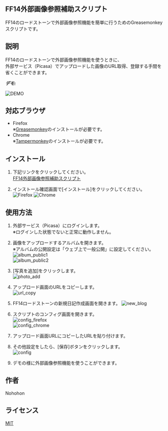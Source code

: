 ## FF14外部画像参照補助スクリプト

FF14のロードストーンで外部画像参照機能を簡単に行うためのGreasemonkeyスクリプトです。

## 説明

FF14のロードストーンで外部画像参照機能を使うときに、  
外部サービス（Picasa）でアップロードした画像のURL取得、登録する手間を省くことができます。

***デモ:***

![DEMO](https://raw.github.com/NohohonNohon/ff14ExternalScript/master/data/demo.gif)

## 対応ブラウザ

- Firefox  
※[Greasemonkey](https://addons.mozilla.org/ja/firefox/addon/greasemonkey/ "Greasemonkey :: Add-ons for Firefox")のインストールが必要です。
- Chrome  
※[Tampermonkey](https://chrome.google.com/webstore/detail/tampermonkey/dhdgffkkebhmkfjojejmpbldmpobfkfo "Tampermonkey - Chrome Web Store")のインストールが必要です。

## インストール

1. 下記リンクをクリックしてください。  
  [FF14外部画像参照補助スクリプト](https://raw.github.com/NohohonNohon/ff14ExternalScript/master/FF14外部画像参照補助スクリプト.user.js "FF14外部画像参照補助スクリプト")

2. インストール確認画面で[インストール]をクリックしてください。  
![Firefox](https://raw.github.com/NohohonNohon/ff14ExternalScript/master/data/firefox_inst.jpg)
![Chrome](https://raw.github.com/NohohonNohon/ff14ExternalScript/master/data/chrome_inst.jpg)

## 使用方法

1. 外部サービス（Picasa）にログインします。  
※ログインした状態でないと正常に動作しません。  

2. 画像をアップロードするアルバムを開きます。  
※アルバムの公開設定は「ウェブ上で一般公開」に設定してください。  
![album_public1](https://raw.github.com/NohohonNohon/ff14ExternalScript/master/data/album_public1.jpg)  
![album_public2](https://raw.github.com/NohohonNohon/ff14ExternalScript/master/data/album_public2.jpg)  

2. [写真を追加]をクリックします。  
![photo_add](https://raw.github.com/NohohonNohon/ff14ExternalScript/master/data/photo_add.jpg)  

3. アップロード画面のURLをコピーします。  
![url_copy](https://raw.github.com/NohohonNohon/ff14ExternalScript/master/data/url_copy.jpg)  

4. FF14ロードストーンの新規日記作成画面を開きます。
![new_blog](https://raw.github.com/NohohonNohon/ff14ExternalScript/master/data/new_blog.jpg)  

5. スクリプトのコンフィグ画面を開きます。  
![config_firefox](https://raw.github.com/NohohonNohon/ff14ExternalScript/master/data/config_firefox.jpg)  
![config_chrome](https://raw.github.com/NohohonNohon/ff14ExternalScript/master/data/config_chrome.jpg)  

6. アップロード画面URLにコピーしたURLを貼り付けます。

7. その他設定をしたら、[保存]ボタンをクリックします。  
![config](https://raw.github.com/NohohonNohon/ff14ExternalScript/master/data/config.jpg)  

8. デモの様に外部画像参照機能を使うことができます。

## 作者

Nohohon

## ライセンス

[MIT](http://b4b4r07.mit-license.org)
